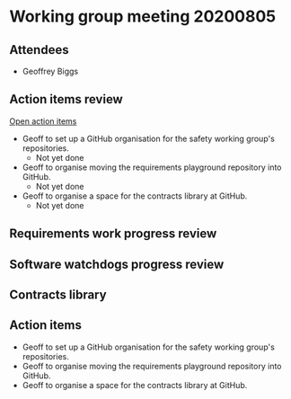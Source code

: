 # Working group meeting 20200805

## Attendees

- Geoffrey Biggs


## Action items review

[Open action items](https://github.com/ros2/safety_working_group/issues)

- Geoff to set up a GitHub organisation for the safety working group's repositories.
  - Not yet done
- Geoff to organise moving the requirements playground repository into GitHub.
  - Not yet done
- Geoff to organise a space for the contracts library at GitHub.
  - Not yet done

## Requirements work progress review


## Software watchdogs progress review


## Contracts library


## Action items

- Geoff to set up a GitHub organisation for the safety working group's repositories.
- Geoff to organise moving the requirements playground repository into GitHub.
- Geoff to organise a space for the contracts library at GitHub.
